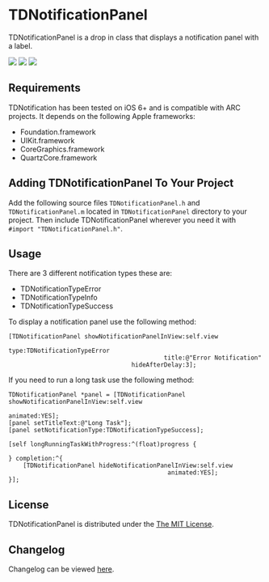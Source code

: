 # TDNotificationPanel
TDNotificationPanel is a drop in class that displays a notification panel with a label.

[![](http://www.tomdiggle.com/assets/images/tdnotificationpanel-error-thumb.png)](http://www.tomdiggle.com/assets/images/tdnotificationpanel-error.png)
[![](http://www.tomdiggle.com/assets/images/tdnotificationpanel-info-thumb.png)](http://www.tomdiggle.com/assets/images/tdnotificationpanel-info.png)
[![](http://www.tomdiggle.com/assets/images/tdnotificationpanel-success-thumb.png)](http://www.tomdiggle.com/assets/images/tdnotificationpanel-success.png)

## Requirements
TDNotification has been tested on iOS 6+ and is compatible with ARC projects. It depends on the following Apple frameworks:

- Foundation.framework
- UIKit.framework
- CoreGraphics.framework
- QuartzCore.framework

## Adding TDNotificationPanel To Your Project
Add the following source files `TDNotificationPanel.h` and `TDNotificationPanel.m` located in `TDNotificationPanel` directory to your project. Then include TDNotificationPanel wherever you need it with `#import "TDNotificationPanel.h"`.

## Usage
There are 3 different notification types these are:

- TDNotificationTypeError
- TDNotificationTypeInfo
- TDNotificationTypeSuccess

To display a notification panel use the following method:

```
[TDNotificationPanel showNotificationPanelInView:self.view
											type:TDNotificationTypeError
										   title:@"Error Notification"
								  hideAfterDelay:3];
```

If you need to run a long task use the following method:

```
TDNotificationPanel *panel = [TDNotificationPanel showNotificationPanelInView:self.view
                                                                     animated:YES];
[panel setTitleText:@"Long Task"];
[panel setNotificationType:TDNotificationTypeSuccess];

[self longRunningTaskWithProgress:^(float)progress {

} completion:^{
	[TDNotificationPanel hideNotificationPanelInView:self.view
                                            animated:YES];
}];

```

## License

TDNotificationPanel is distributed under the [The MIT License](https://github.com/tomdiggle/tdnotificationpanel/blob/master/LICENSE).

## Changelog
Changelog can be viewed [here](https://github.com/tomdiggle/tdnotificationpanel/blob/master/Changelog.markdown).
